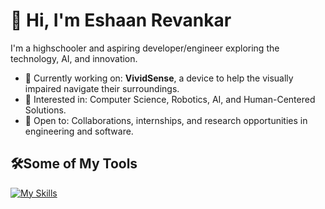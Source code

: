 # 👋 Hi, I'm Eshaan Revankar

I'm a highschooler and aspiring developer/engineer exploring the technology, AI, and innovation.

- 🔭 Currently working on: **VividSense**, a device to help the visually impaired navigate their surroundings.
- 🧠 Interested in: Computer Science, Robotics, AI, and Human-Centered Solutions.
- 🤝 Open to: Collaborations, internships, and research opportunities in engineering and software.

## 🛠️Some of My Tools

[![My Skills](https://skillicons.dev/icons?i=js,html,css,arduino,cpp,java,p5js,py,react)](https://skillicons.dev)





